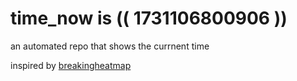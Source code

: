 # time_now is (( 1731106800906 ))

an automated repo that shows the currnent time

inspired by [breakingheatmap](https://github.com/breakingheatmap/breakingheatmap)